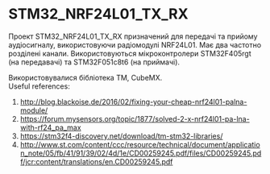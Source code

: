 # STM32_NRF24L01_TX_RX
Проект STM32_NRF24L01_TX_RX призначений для передачі та прийому аудіосигналу, використовуючи радіомодулі NRF24L01.
Має два частотно розділені канали. Використовуються мікроконтролери STM32F405rgt (на передавачі) та  STM32F051c8t6 (на приймачі).

Використовувалися бібліотека TM, CubeMX.   
Useful references:
1. http://blog.blackoise.de/2016/02/fixing-your-cheap-nrf24l01-palna-module/
2. https://forum.mysensors.org/topic/1877/solved-2-x-nrf24l01-pa-lna-with-rf24_pa_max
3. https://stm32f4-discovery.net/download/tm-stm32-libraries/
4. http://www.st.com/content/ccc/resource/technical/document/application_note/05/fb/41/91/39/02/4d/1e/CD00259245.pdf/files/CD00259245.pdf/jcr:content/translations/en.CD00259245.pdf

